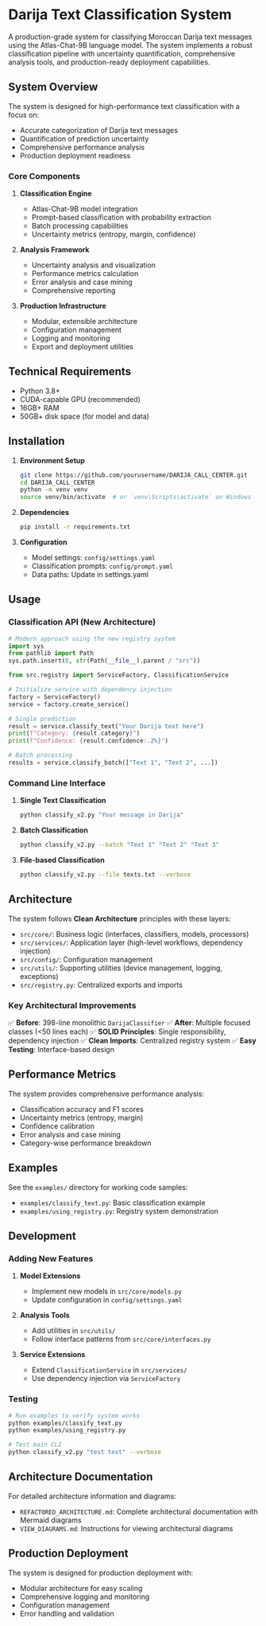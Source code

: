 # Darija Text Classification System

A production-grade system for classifying Moroccan Darija text messages using the Atlas-Chat-9B language model. The system implements a robust classification pipeline with uncertainty quantification, comprehensive analysis tools, and production-ready deployment capabilities.

## System Overview

The system is designed for high-performance text classification with a focus on:
- Accurate categorization of Darija text messages
- Quantification of prediction uncertainty
- Comprehensive performance analysis
- Production deployment readiness

### Core Components

1. **Classification Engine**
   - Atlas-Chat-9B model integration
   - Prompt-based classification with probability extraction
   - Batch processing capabilities
   - Uncertainty metrics (entropy, margin, confidence)

2. **Analysis Framework**
   - Uncertainty analysis and visualization
   - Performance metrics calculation
   - Error analysis and case mining
   - Comprehensive reporting

3. **Production Infrastructure**
   - Modular, extensible architecture
   - Configuration management
   - Logging and monitoring
   - Export and deployment utilities

## Technical Requirements

- Python 3.8+
- CUDA-capable GPU (recommended)
- 16GB+ RAM
- 50GB+ disk space (for model and data)

## Installation

1. **Environment Setup**
   ```bash
   git clone https://github.com/yourusername/DARIJA_CALL_CENTER.git
   cd DARIJA_CALL_CENTER
   python -m venv venv
   source venv/bin/activate  # or `venv\Scripts\activate` on Windows
   ```

2. **Dependencies**
   ```bash
   pip install -r requirements.txt
   ```

3. **Configuration**
   - Model settings: `config/settings.yaml`
   - Classification prompts: `config/prompt.yaml`
   - Data paths: Update in settings.yaml

## Usage

### Classification API (New Architecture)

```python
# Modern approach using the new registry system
import sys
from pathlib import Path
sys.path.insert(0, str(Path(__file__).parent / "src"))

from src.registry import ServiceFactory, ClassificationService

# Initialize service with dependency injection
factory = ServiceFactory()
service = factory.create_service()

# Single prediction
result = service.classify_text("Your Darija text here")
print(f"Category: {result.category}")
print(f"Confidence: {result.confidence:.2%}")

# Batch processing
results = service.classify_batch(["Text 1", "Text 2", ...])
```

### Command Line Interface

1. **Single Text Classification**
   ```bash
   python classify_v2.py "Your message in Darija"
   ```

2. **Batch Classification**
   ```bash
   python classify_v2.py --batch "Text 1" "Text 2" "Text 3"
   ```

3. **File-based Classification**
   ```bash
   python classify_v2.py --file texts.txt --verbose
   ```

## Architecture

The system follows **Clean Architecture** principles with these layers:

- `src/core/`: Business logic (interfaces, classifiers, models, processors)
- `src/services/`: Application layer (high-level workflows, dependency injection)
- `src/config/`: Configuration management
- `src/utils/`: Supporting utilities (device management, logging, exceptions)
- `src/registry.py`: Centralized exports and imports

### Key Architectural Improvements

✅ **Before**: 398-line monolithic `DarijaClassifier`
✅ **After**: Multiple focused classes (<50 lines each)
✅ **SOLID Principles**: Single responsibility, dependency injection
✅ **Clean Imports**: Centralized registry system
✅ **Easy Testing**: Interface-based design

## Performance Metrics

The system provides comprehensive performance analysis:

- Classification accuracy and F1 scores
- Uncertainty metrics (entropy, margin)
- Confidence calibration
- Error analysis and case mining
- Category-wise performance breakdown

## Examples

See the `examples/` directory for working code samples:
- `examples/classify_text.py`: Basic classification example
- `examples/using_registry.py`: Registry system demonstration

## Development

### Adding New Features

1. **Model Extensions**
   - Implement new models in `src/core/models.py`
   - Update configuration in `config/settings.yaml`

2. **Analysis Tools**
   - Add utilities in `src/utils/`
   - Follow interface patterns from `src/core/interfaces.py`

3. **Service Extensions**
   - Extend `ClassificationService` in `src/services/`
   - Use dependency injection via `ServiceFactory`

### Testing

```bash
# Run examples to verify system works
python examples/classify_text.py
python examples/using_registry.py

# Test main CLI
python classify_v2.py "test text" --verbose
```

## Architecture Documentation

For detailed architecture information and diagrams:
- `REFACTORED_ARCHITECTURE.md`: Complete architectural documentation with Mermaid diagrams
- `VIEW_DIAGRAMS.md`: Instructions for viewing architectural diagrams

## Production Deployment

The system is designed for production deployment with:

- Modular architecture for easy scaling
- Comprehensive logging and monitoring
- Configuration management
- Error handling and validation
